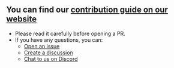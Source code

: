 ## You can find our [contribution guide on our website][contributing]

- Please read it carefully before opening a PR.
- If you have any questions, you can:
  - [Open an issue][issues]
  - [Create a discussion][discussions]
  - [Chat to us on Discord][discord]

<!-- prettier-ignore-start -->
[contributing]: https://taskfile.dev/contributing
[issues]: https://github.com/newrelic-forks/task/issues
[discussions]: https://github.com/newrelic-forks/task/discussions
[discord]: https://discord.gg/6TY36E39UK
<!-- prettier-ignore-end -->
